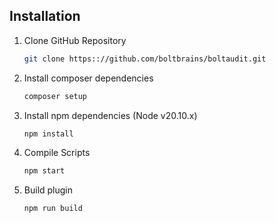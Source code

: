 ## Installation

1. Clone GitHub Repository

   ```sh
   git clone https:://github.com/boltbrains/boltaudit.git
   ```

2. Install composer dependencies
   ```sh
   composer setup
   ```

3. Install npm dependencies (Node v20.10.x)
   ```sh
   npm install
   ```

4. Compile Scripts
   ```sh
   npm start
   ```

4. Build plugin
   ```sh
   npm run build
   ```
